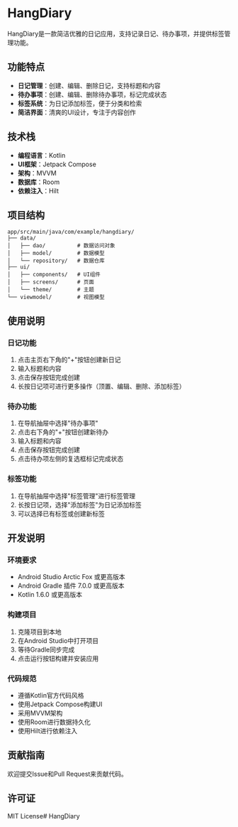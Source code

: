# HangDiary

HangDiary是一款简洁优雅的日记应用，支持记录日记、待办事项，并提供标签管理功能。

## 功能特点

- **日记管理**：创建、编辑、删除日记，支持标题和内容
- **待办事项**：创建、编辑、删除待办事项，标记完成状态
- **标签系统**：为日记添加标签，便于分类和检索
- **简洁界面**：清爽的UI设计，专注于内容创作

## 技术栈

- **编程语言**：Kotlin
- **UI框架**：Jetpack Compose
- **架构**：MVVM
- **数据库**：Room
- **依赖注入**：Hilt

## 项目结构

```
app/src/main/java/com/example/hangdiary/
├── data/
│   ├── dao/          # 数据访问对象
│   ├── model/        # 数据模型
│   └── repository/   # 数据仓库
├── ui/
│   ├── components/   # UI组件
│   ├── screens/      # 页面
│   └── theme/        # 主题
└── viewmodel/        # 视图模型
```

## 使用说明

### 日记功能

1. 点击主页右下角的"+"按钮创建新日记
2. 输入标题和内容
3. 点击保存按钮完成创建
4. 长按日记项可进行更多操作（顶置、编辑、删除、添加标签）

### 待办功能

1. 在导航抽屉中选择"待办事项"
2. 点击右下角的"+"按钮创建新待办
3. 输入标题和内容
4. 点击保存按钮完成创建
5. 点击待办项左侧的复选框标记完成状态

### 标签功能

1. 在导航抽屉中选择"标签管理"进行标签管理
2. 长按日记项，选择"添加标签"为日记添加标签
3. 可以选择已有标签或创建新标签

## 开发说明

### 环境要求

- Android Studio Arctic Fox 或更高版本
- Android Gradle 插件 7.0.0 或更高版本
- Kotlin 1.6.0 或更高版本

### 构建项目

1. 克隆项目到本地
2. 在Android Studio中打开项目
3. 等待Gradle同步完成
4. 点击运行按钮构建并安装应用

### 代码规范

- 遵循Kotlin官方代码风格
- 使用Jetpack Compose构建UI
- 采用MVVM架构
- 使用Room进行数据持久化
- 使用Hilt进行依赖注入

## 贡献指南

欢迎提交Issue和Pull Request来贡献代码。

## 许可证

MIT License#   H a n g D i a r y  
 